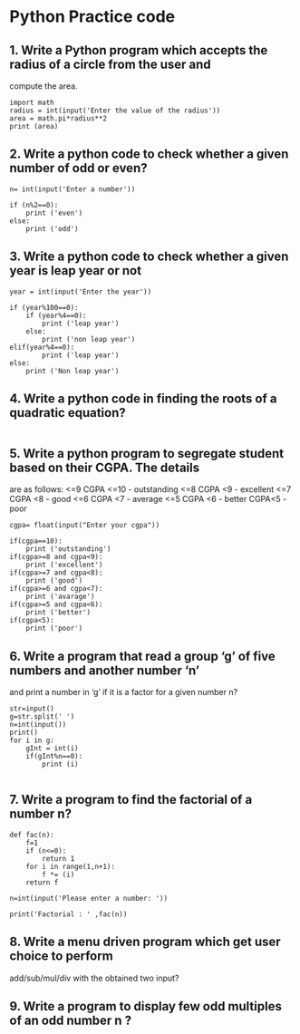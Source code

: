 #	Python Practice code

## 1. Write a Python program which accepts the radius of a circle from the user and
compute the area.

```
import math
radius = int(input('Enter the value of the radius'))
area = math.pi*radius**2
print (area)
```


## 2. Write a python code to check whether a given number of odd or even?
 
```
n= int(input('Enter a number'))

if (n%2==0):
    print ('even')
else:
    print ('odd')
```


## 3. Write a python code to check whether a given year is leap year or not

```
year = int(input('Enter the year'))

if (year%100==0):
    if (year%4==0):
        print ('leap year')
    else:
        print ('non leap year')
elif(year%4==0):
        print ('leap year')
else:
    print ('Non leap year')
```
## 4. Write a python code in finding the roots of a quadratic equation?

```
```

## 5. Write a python program to segregate student based on their CGPA. The details
are as follows:
<=9 CGPA <=10 - outstanding
<=8 CGPA <9 - excellent
<=7 CGPA <8 - good
<=6 CGPA <7 - average
<=5 CGPA <6 - better
CGPA<5 - poor


```
cgpa= float(input("Enter your cgpa"))

if(cgpa==10):
    print ('outstanding')
if(cgpa>=8 and cgpa<9):
    print ('excellent')
if(cgpa>=7 and cgpa<8):
    print ('good')
if(cgpa>=6 and cgpa<7):
    print ('avarage')
if(cgpa>=5 and cgpa<6):
    print ('better')
if(cgpa<5):
    print ('poor')

```

## 6. Write a program that read a group ‘g’ of five numbers and another number ‘n’
and print a number in ‘g’ if it is a factor for a given number n?

```
str=input()
g=str.split(' ')
n=int(input())
print()
for i in g:
    gInt = int(i)
    if(gInt%n==0):
        print (i)
        
```


## 7. Write a program to find the factorial of a number n?
```
def fac(n):
    f=1
    if (n<=0):
        return 1
    for i in range(1,n+1):
        f *= (i)
    return f

n=int(input('Please enter a number: '))

print('Factorial : ' ,fac(n))
```

## 8. Write a menu driven program which get user choice to perform
add/sub/mul/div with the obtained two input?

## 9. Write a program to display few odd multiples of an odd number n ?

